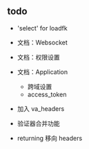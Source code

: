 
## todo

* 'select' for loadfk

* 文档：Websocket

* 文档：权限设置

* 文档：Application
    + 跨域设置
    + access_token

* 加入 va_headers

* 验证器合并功能

* returning 移向 headers
